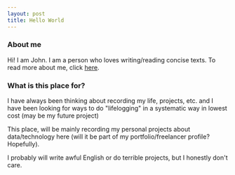```yaml
---
layout: post
title: Hello World
---
```


### About me
Hi! I am John. I am a person who loves writing/reading concise texts.  To read more about me, click [here](../about/).
### What is this place for?  
I have always been thinking about recording my life, projects, etc. and I have been looking for ways to do "lifelogging" in a systematic way in lowest cost (may be my future project)  
  
This place, will be mainly recording my personal projects about data/technology here (will it be part of my portfolio/freelancer profile? Hopefully).  
  
I probably will write awful English or do terrible projects, but I honestly don't care.
